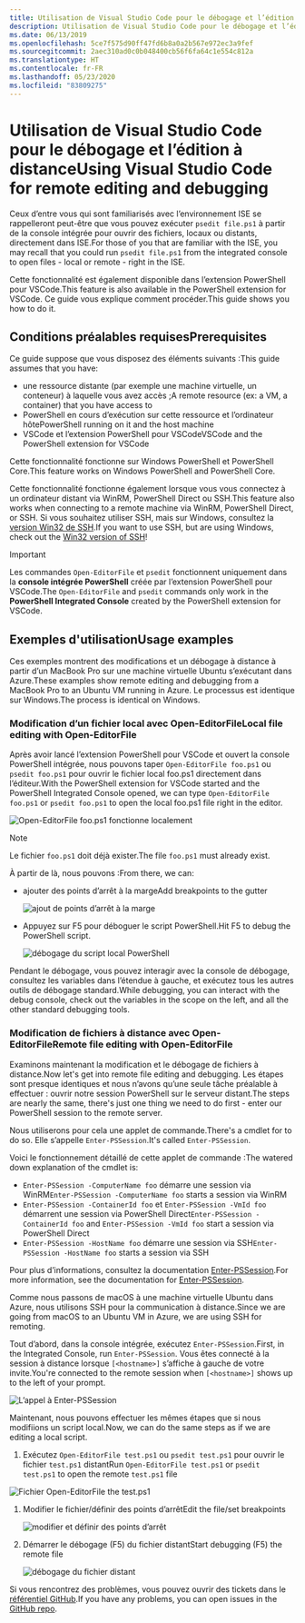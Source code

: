 ```yaml
---
title: Utilisation de Visual Studio Code pour le débogage et l’édition à distance
description: Utilisation de Visual Studio Code pour le débogage et l’édition à distance
ms.date: 06/13/2019
ms.openlocfilehash: 5ce7f575d90ff47fd6b8a0a2b567e972ec3a9fef
ms.sourcegitcommit: 2aec310ad0c0b048400cb56f6fa64c1e554c812a
ms.translationtype: HT
ms.contentlocale: fr-FR
ms.lasthandoff: 05/23/2020
ms.locfileid: "83809275"
---
```

# <a name="using-visual-studio-code-for-remote-editing-and-debugging"></a><span data-ttu-id="7e731-103">Utilisation de Visual Studio Code pour le débogage et l’édition à distance</span><span class="sxs-lookup"><span data-stu-id="7e731-103">Using Visual Studio Code for remote editing and debugging</span></span>

<span data-ttu-id="7e731-104">Ceux d’entre vous qui sont familiarisés avec l’environnement ISE se rappelleront peut-être que vous pouvez exécuter `psedit file.ps1` à partir de la console intégrée pour ouvrir des fichiers, locaux ou distants, directement dans ISE.</span><span class="sxs-lookup"><span data-stu-id="7e731-104">For those of you that are familiar with the ISE, you may recall that you could run `psedit file.ps1` from the integrated console to open files - local or remote - right in the ISE.</span></span>

<span data-ttu-id="7e731-105">Cette fonctionnalité est également disponible dans l’extension PowerShell pour VSCode.</span><span class="sxs-lookup"><span data-stu-id="7e731-105">This feature is also available in the PowerShell extension for VSCode.</span></span> <span data-ttu-id="7e731-106">Ce guide vous explique comment procéder.</span><span class="sxs-lookup"><span data-stu-id="7e731-106">This guide shows you how to do it.</span></span>

## <a name="prerequisites"></a><span data-ttu-id="7e731-107">Conditions préalables requises</span><span class="sxs-lookup"><span data-stu-id="7e731-107">Prerequisites</span></span>

<span data-ttu-id="7e731-108">Ce guide suppose que vous disposez des éléments suivants :</span><span class="sxs-lookup"><span data-stu-id="7e731-108">This guide assumes that you have:</span></span>

- <span data-ttu-id="7e731-109">une ressource distante (par exemple une machine virtuelle, un conteneur) à laquelle vous avez accès ;</span><span class="sxs-lookup"><span data-stu-id="7e731-109">A remote resource (ex: a VM, a container) that you have access to</span></span>
- <span data-ttu-id="7e731-110">PowerShell en cours d’exécution sur cette ressource et l’ordinateur hôte</span><span class="sxs-lookup"><span data-stu-id="7e731-110">PowerShell running on it and the host machine</span></span>
- <span data-ttu-id="7e731-111">VSCode et l’extension PowerShell pour VSCode</span><span class="sxs-lookup"><span data-stu-id="7e731-111">VSCode and the PowerShell extension for VSCode</span></span>

<span data-ttu-id="7e731-112">Cette fonctionnalité fonctionne sur Windows PowerShell et PowerShell Core.</span><span class="sxs-lookup"><span data-stu-id="7e731-112">This feature works on Windows PowerShell and PowerShell Core.</span></span>

<span data-ttu-id="7e731-113">Cette fonctionnalité fonctionne également lorsque vous vous connectez à un ordinateur distant via WinRM, PowerShell Direct ou SSH.</span><span class="sxs-lookup"><span data-stu-id="7e731-113">This feature also works when connecting to a remote machine via WinRM, PowerShell Direct, or SSH.</span></span> <span data-ttu-id="7e731-114">Si vous souhaitez utiliser SSH, mais sur Windows, consultez la [version Win32 de SSH](https://github.com/PowerShell/Win32-OpenSSH).</span><span class="sxs-lookup"><span data-stu-id="7e731-114">If you want to use SSH, but are using Windows, check out the [Win32 version of SSH](https://github.com/PowerShell/Win32-OpenSSH)!</span></span>

> [!IMPORTANT]
> <span data-ttu-id="7e731-115">Les commandes `Open-EditorFile` et `psedit` fonctionnent uniquement dans la **console intégrée PowerShell** créée par l’extension PowerShell pour VSCode.</span><span class="sxs-lookup"><span data-stu-id="7e731-115">The `Open-EditorFile` and `psedit` commands only work in the **PowerShell Integrated Console** created by the PowerShell extension for VSCode.</span></span>

## <a name="usage-examples"></a><span data-ttu-id="7e731-116">Exemples d'utilisation</span><span class="sxs-lookup"><span data-stu-id="7e731-116">Usage examples</span></span>

<span data-ttu-id="7e731-117">Ces exemples montrent des modifications et un débogage à distance à partir d’un MacBook Pro sur une machine virtuelle Ubuntu s’exécutant dans Azure.</span><span class="sxs-lookup"><span data-stu-id="7e731-117">These examples show remote editing and debugging from a MacBook Pro to an Ubuntu VM running in Azure.</span></span> <span data-ttu-id="7e731-118">Le processus est identique sur Windows.</span><span class="sxs-lookup"><span data-stu-id="7e731-118">The process is identical on Windows.</span></span>

### <a name="local-file-editing-with-open-editorfile"></a><span data-ttu-id="7e731-119">Modification d’un fichier local avec Open-EditorFile</span><span class="sxs-lookup"><span data-stu-id="7e731-119">Local file editing with Open-EditorFile</span></span>

<span data-ttu-id="7e731-120">Après avoir lancé l’extension PowerShell pour VSCode et ouvert la console PowerShell intégrée, nous pouvons taper `Open-EditorFile foo.ps1` ou `psedit foo.ps1` pour ouvrir le fichier local foo.ps1 directement dans l’éditeur.</span><span class="sxs-lookup"><span data-stu-id="7e731-120">With the PowerShell extension for VSCode started and the PowerShell Integrated Console opened, we can type `Open-EditorFile foo.ps1` or `psedit foo.ps1` to open the local foo.ps1 file right in the editor.</span></span>

![Open-EditorFile foo.ps1 fonctionne localement](media/Using-VSCode-for-Remote-Editing-and-Debugging/1-open-local-file.png)

>[!NOTE]
> <span data-ttu-id="7e731-122">Le fichier `foo.ps1` doit déjà exister.</span><span class="sxs-lookup"><span data-stu-id="7e731-122">The file `foo.ps1` must already exist.</span></span>

<span data-ttu-id="7e731-123">À partir de là, nous pouvons :</span><span class="sxs-lookup"><span data-stu-id="7e731-123">From there, we can:</span></span>

- <span data-ttu-id="7e731-124">ajouter des points d’arrêt à la marge</span><span class="sxs-lookup"><span data-stu-id="7e731-124">Add breakpoints to the gutter</span></span>

  ![ajout de points d’arrêt à la marge](media/Using-VSCode-for-Remote-Editing-and-Debugging/2-adding-breakpoint-gutter.png)

- <span data-ttu-id="7e731-126">Appuyez sur F5 pour déboguer le script PowerShell.</span><span class="sxs-lookup"><span data-stu-id="7e731-126">Hit F5 to debug the PowerShell script.</span></span>

  ![débogage du script local PowerShell](media/Using-VSCode-for-Remote-Editing-and-Debugging/3-local-debug.png)

<span data-ttu-id="7e731-128">Pendant le débogage, vous pouvez interagir avec la console de débogage, consultez les variables dans l’étendue à gauche, et exécutez tous les autres outils de débogage standard.</span><span class="sxs-lookup"><span data-stu-id="7e731-128">While debugging, you can interact with the debug console, check out the variables in the scope on the left, and all the other standard debugging tools.</span></span>

### <a name="remote-file-editing-with-open-editorfile"></a><span data-ttu-id="7e731-129">Modification de fichiers à distance avec Open-EditorFile</span><span class="sxs-lookup"><span data-stu-id="7e731-129">Remote file editing with Open-EditorFile</span></span>

<span data-ttu-id="7e731-130">Examinons maintenant la modification et le débogage de fichiers à distance.</span><span class="sxs-lookup"><span data-stu-id="7e731-130">Now let's get into remote file editing and debugging.</span></span> <span data-ttu-id="7e731-131">Les étapes sont presque identiques et nous n’avons qu’une seule tâche préalable à effectuer : ouvrir notre session PowerShell sur le serveur distant.</span><span class="sxs-lookup"><span data-stu-id="7e731-131">The steps are nearly the same, there's just one thing we need to do first - enter our PowerShell session to the remote server.</span></span>

<span data-ttu-id="7e731-132">Nous utiliserons pour cela une applet de commande.</span><span class="sxs-lookup"><span data-stu-id="7e731-132">There's a cmdlet for to do so.</span></span> <span data-ttu-id="7e731-133">Elle s’appelle `Enter-PSSession`.</span><span class="sxs-lookup"><span data-stu-id="7e731-133">It's called `Enter-PSSession`.</span></span>

<span data-ttu-id="7e731-134">Voici le fonctionnement détaillé de cette applet de commande :</span><span class="sxs-lookup"><span data-stu-id="7e731-134">The watered down explanation of the cmdlet is:</span></span>

- <span data-ttu-id="7e731-135">`Enter-PSSession -ComputerName foo` démarre une session via WinRM</span><span class="sxs-lookup"><span data-stu-id="7e731-135">`Enter-PSSession -ComputerName foo` starts a session via WinRM</span></span>
- <span data-ttu-id="7e731-136">`Enter-PSSession -ContainerId foo` et `Enter-PSSession -VmId foo` démarrent une session via PowerShell Direct</span><span class="sxs-lookup"><span data-stu-id="7e731-136">`Enter-PSSession -ContainerId foo` and `Enter-PSSession -VmId foo` start a session via PowerShell Direct</span></span>
- <span data-ttu-id="7e731-137">`Enter-PSSession -HostName foo` démarre une session via SSH</span><span class="sxs-lookup"><span data-stu-id="7e731-137">`Enter-PSSession -HostName foo` starts a session via SSH</span></span>

<span data-ttu-id="7e731-138">Pour plus d’informations, consultez la documentation [Enter-PSSession](/powershell/module/microsoft.powershell.core/enter-pssession).</span><span class="sxs-lookup"><span data-stu-id="7e731-138">For more information, see the documentation for [Enter-PSSession](/powershell/module/microsoft.powershell.core/enter-pssession).</span></span>

<span data-ttu-id="7e731-139">Comme nous passons de macOS à une machine virtuelle Ubuntu dans Azure, nous utilisons SSH pour la communication à distance.</span><span class="sxs-lookup"><span data-stu-id="7e731-139">Since we are going from macOS to an Ubuntu VM in Azure, we are using SSH for remoting.</span></span>

<span data-ttu-id="7e731-140">Tout d’abord, dans la console intégrée, exécutez `Enter-PSSession`.</span><span class="sxs-lookup"><span data-stu-id="7e731-140">First, in the Integrated Console, run `Enter-PSSession`.</span></span> <span data-ttu-id="7e731-141">Vous êtes connecté à la session à distance lorsque `[<hostname>]` s’affiche à gauche de votre invite.</span><span class="sxs-lookup"><span data-stu-id="7e731-141">You're connected to the remote session when `[<hostname>]` shows up to the left of your prompt.</span></span>

![L’appel à Enter-PSSession](media/Using-VSCode-for-Remote-Editing-and-Debugging/4-enter-pssession.png)

<span data-ttu-id="7e731-143">Maintenant, nous pouvons effectuer les mêmes étapes que si nous modifiions un script local.</span><span class="sxs-lookup"><span data-stu-id="7e731-143">Now, we can do the same steps as if we are editing a local script.</span></span>

1. <span data-ttu-id="7e731-144">Exécutez `Open-EditorFile test.ps1` ou `psedit test.ps1` pour ouvrir le fichier `test.ps1` distant</span><span class="sxs-lookup"><span data-stu-id="7e731-144">Run `Open-EditorFile test.ps1` or `psedit test.ps1` to open the remote `test.ps1` file</span></span>

  ![Fichier Open-EditorFile the test.ps1](media/Using-VSCode-for-Remote-Editing-and-Debugging/5-open-remote-file.png)

1. <span data-ttu-id="7e731-146">Modifier le fichier/définir des points d’arrêt</span><span class="sxs-lookup"><span data-stu-id="7e731-146">Edit the file/set breakpoints</span></span>

   ![modifier et définir des points d’arrêt](media/Using-VSCode-for-Remote-Editing-and-Debugging/6-set-breakpoints.png)

1. <span data-ttu-id="7e731-148">Démarrer le débogage (F5) du fichier distant</span><span class="sxs-lookup"><span data-stu-id="7e731-148">Start debugging (F5) the remote file</span></span>

   ![débogage du fichier distant](media/Using-VSCode-for-Remote-Editing-and-Debugging/7-start-debugging.png)

<span data-ttu-id="7e731-150">Si vous rencontrez des problèmes, vous pouvez ouvrir des tickets dans le [référentiel GitHub](https://github.com/powershell/vscode-powershell).</span><span class="sxs-lookup"><span data-stu-id="7e731-150">If you have any problems, you can open issues in the [GitHub repo](https://github.com/powershell/vscode-powershell).</span></span>
